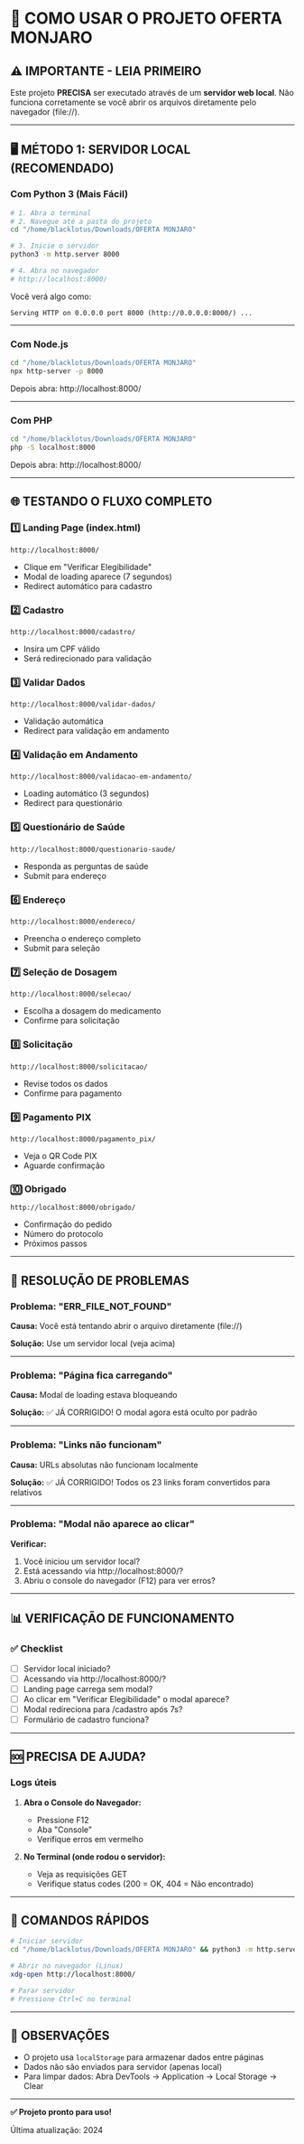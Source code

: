 # 🚀 COMO USAR O PROJETO OFERTA MONJARO

## ⚠️ IMPORTANTE - LEIA PRIMEIRO

Este projeto **PRECISA** ser executado através de um **servidor web local**. 
Não funciona corretamente se você abrir os arquivos diretamente pelo navegador (file://).

---

## 🖥️ MÉTODO 1: SERVIDOR LOCAL (RECOMENDADO)

### Com Python 3 (Mais Fácil)

```bash
# 1. Abra o terminal
# 2. Navegue até a pasta do projeto
cd "/home/blacklotus/Downloads/OFERTA MONJARO"

# 3. Inicie o servidor
python3 -m http.server 8000

# 4. Abra no navegador
# http://localhost:8000/
```

Você verá algo como:
```
Serving HTTP on 0.0.0.0 port 8000 (http://0.0.0.0:8000/) ...
```

---

### Com Node.js

```bash
cd "/home/blacklotus/Downloads/OFERTA MONJARO"
npx http-server -p 8000
```

Depois abra: http://localhost:8000/

---

### Com PHP

```bash
cd "/home/blacklotus/Downloads/OFERTA MONJARO"
php -S localhost:8000
```

Depois abra: http://localhost:8000/

---

## 🌐 TESTANDO O FLUXO COMPLETO

### 1️⃣ Landing Page (index.html)
```
http://localhost:8000/
```
- Clique em "Verificar Elegibilidade"
- Modal de loading aparece (7 segundos)
- Redirect automático para cadastro

### 2️⃣ Cadastro
```
http://localhost:8000/cadastro/
```
- Insira um CPF válido
- Será redirecionado para validação

### 3️⃣ Validar Dados
```
http://localhost:8000/validar-dados/
```
- Validação automática
- Redirect para validação em andamento

### 4️⃣ Validação em Andamento
```
http://localhost:8000/validacao-em-andamento/
```
- Loading automático (3 segundos)
- Redirect para questionário

### 5️⃣ Questionário de Saúde
```
http://localhost:8000/questionario-saude/
```
- Responda as perguntas de saúde
- Submit para endereço

### 6️⃣ Endereço
```
http://localhost:8000/endereco/
```
- Preencha o endereço completo
- Submit para seleção

### 7️⃣ Seleção de Dosagem
```
http://localhost:8000/selecao/
```
- Escolha a dosagem do medicamento
- Confirme para solicitação

### 8️⃣ Solicitação
```
http://localhost:8000/solicitacao/
```
- Revise todos os dados
- Confirme para pagamento

### 9️⃣ Pagamento PIX
```
http://localhost:8000/pagamento_pix/
```
- Veja o QR Code PIX
- Aguarde confirmação

### 🔟 Obrigado
```
http://localhost:8000/obrigado/
```
- Confirmação do pedido
- Número do protocolo
- Próximos passos

---

## 🔧 RESOLUÇÃO DE PROBLEMAS

### Problema: "ERR_FILE_NOT_FOUND"

**Causa:** Você está tentando abrir o arquivo diretamente (file://)

**Solução:** Use um servidor local (veja acima)

---

### Problema: "Página fica carregando"

**Causa:** Modal de loading estava bloqueando

**Solução:** ✅ JÁ CORRIGIDO! O modal agora está oculto por padrão

---

### Problema: "Links não funcionam"

**Causa:** URLs absolutas não funcionam localmente

**Solução:** ✅ JÁ CORRIGIDO! Todos os 23 links foram convertidos para relativos

---

### Problema: "Modal não aparece ao clicar"

**Verificar:**
1. Você iniciou um servidor local?
2. Está acessando via http://localhost:8000/?
3. Abriu o console do navegador (F12) para ver erros?

---

## 📊 VERIFICAÇÃO DE FUNCIONAMENTO

### ✅ Checklist

- [ ] Servidor local iniciado?
- [ ] Acessando via http://localhost:8000/?
- [ ] Landing page carrega sem modal?
- [ ] Ao clicar em "Verificar Elegibilidade" o modal aparece?
- [ ] Modal redireciona para /cadastro após 7s?
- [ ] Formulário de cadastro funciona?

---

## 🆘 PRECISA DE AJUDA?

### Logs úteis

1. **Abra o Console do Navegador:** 
   - Pressione F12
   - Aba "Console"
   - Verifique erros em vermelho

2. **No Terminal (onde rodou o servidor):**
   - Veja as requisições GET
   - Verifique status codes (200 = OK, 404 = Não encontrado)

---

## 🎯 COMANDOS RÁPIDOS

```bash
# Iniciar servidor
cd "/home/blacklotus/Downloads/OFERTA MONJARO" && python3 -m http.server 8000

# Abrir no navegador (Linux)
xdg-open http://localhost:8000/

# Parar servidor
# Pressione Ctrl+C no terminal
```

---

## 📝 OBSERVAÇÕES

- O projeto usa `localStorage` para armazenar dados entre páginas
- Dados não são enviados para servidor (apenas local)
- Para limpar dados: Abra DevTools → Application → Local Storage → Clear

---

**✅ Projeto pronto para uso!**

Última atualização: 2024
